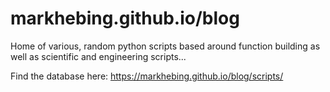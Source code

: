 # markhebing.github.io/blog

Home of various, random python scripts based around function building as well as scientific and engineering scripts...

Find the database here: https://markhebing.github.io/blog/scripts/

